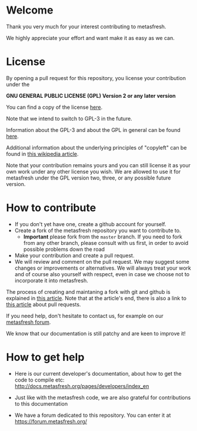
# Welcome

Thank you very much for your interest contributing to metasfresh.

We highly appreciate your effort and want make it as easy as we can.

# License

By opening a pull request for this repository, you license your contribution under the

**GNU GENERAL PUBLIC LICENSE (GPL) Version 2 or any later version**

You can find a copy of the license [here](https://github.com/metasfresh/metasfresh/blob/master/LICENSE.md).

Note that we intend to switch to GPL-3 in the future. 

Information about the GPL-3 and about the GPL in general can be found [here](https://www.gnu.org/licenses/quick-guide-gplv3.html).

Additional information about the underlying principles of "copyleft" can be found in [this wikipedia article](https://en.wikipedia.org/wiki/Copyleft).

Note that your contribution remains yours and you can still license it as your own work under any other license you wish. 
We are allowed to use it for metasfresh under the GPL version two, three, or any possible future version.

# How to contribute

* If you don't yet have one, create a github account for yourself.
* Create a fork of the metasfresh repository you want to contribute to.
  * **Important** please fork from the `master` branch. If you need to fork from any other branch, please consult with us first, in order to avoid possible problems down the road
* Make your contribution and create a pull request.
* We will review and comment on the pull request. We may suggest some changes or improvements or alternatives. We will always treat your work and of course also yourself with respect, even in case we choose not to incorporate it into metasfresh.

The process of creating and maintaning a fork with git and github is explained in [this article](https://help.github.com/articles/fork-a-repo/). Note that at the article's end, there is also a link to [this article](https://help.github.com/articles/using-pull-requests/) about pull requests.

If you need help, don't hesitate to contact us, for example on our [metasfresh forum](https://forum.metasfresh.org/).

We know that our documentation is still patchy and are keen to improve it!

# How to get help

* Here is our current developer's documentation, about how to get the code to compile etc: http://docs.metasfresh.org/pages/developers/index_en
 - Just like with the metasfresh code, we are also grateful for contributions to this documentation
* We have a forum dedicated to this repository. You can enter it at https://forum.metasfresh.org/

